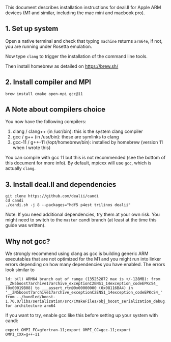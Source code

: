 This document describes installation instructions for deal.II for Apple ARM devices (M1 and similar, including the mac mini and macbook pro).

## 1. Set up system

Open a native terminal and check that typing ``machine`` returns ``arm64e``, if not, you are running under Rosetta emulation. 

Now type ``clang`` to trigger the installation of the command line tools.

Then install homebrew as detailed on https://brew.sh/

## 2. Install compiler and MPI

``brew install cmake open-mpi gcc@11``

## A Note about compilers choice

You now have the following compilers:
1. clang / clang++ (in /usr/bin): this is the system clang compiler
2. gcc / g++ (in /usr/bin): these are symlinks to clang
3. gcc-11 / g++-11 (/opt/homebrew/bin): installed by homebrew (version 11 when I wrote this)

You can compile with gcc 11 but this is not recommended (see the bottom of this document for more info). By default, mpicxx will use ``gcc``, which is actually ``clang``.

## 3. Install deal.II and dependencies

```
git clone https://github.com/dealii/candi
cd candi
./candi.sh -j 8 --packages="hdf5 p4est trilinos dealii"
```
Note: If you need additional dependencies, try them at your own risk. You might need to switch to the ``master`` candi branch (at least at the time this guide was written).


## Why not gcc?

We strongly recommend using clang as gcc is building generic ARM executables that are not optimized for the M1 and you might run into linker errors depending on how many dependencies you have enabled. The errors look similar to
```
ld: b(l) ARM64 branch out of range (135252872 max is +/-128MB): from __ZN5boost7archive17archive_exceptionC2ENS1_14exception_codeEPKcS4_ (0x00019B08) to ___assert_rtn@0x00000000 (0x08116BA4) in '__ZN5boost7archive17archive_exceptionC2ENS1_14exception_codeEPKcS4_' from ../bundled/boost-1.70.0/libs/serialization/src/CMakeFiles/obj_boost_serialization_debug.dir/archive_exception.cpp.o for architecture arm64
```
If you want to try, enable gcc like this before setting up your system with candi:
```
export OMPI_FC=gfortran-11;export OMPI_CC=gcc-11;export OMPI_CXX=g++-11
```
